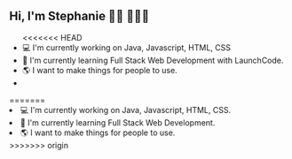 <!-- <h1>Stephanie Ontiveros -@autumn760 </h1> -->
<h2> Hi, I'm Stephanie 👋🏽 👩🏻‍💻</h2>
<ul>
<<<<<<< HEAD
<li> 💻 I'm currently working on Java, Javascript, HTML, CSS </li>
<li> 🧠 I'm currently learning Full Stack Web Development with LaunchCode.</li>
<li> 🌎 I want to make things for people to use.</li>
<li></li>
</ul>
=======
<li> 💻 I'm currently working on Java, Javascript, HTML, CSS. </li>
<li> 🧠 I'm currently learning Full Stack Web Development. </li>
<li> 🌎 I want to make things for people to use. </li>
</ul>
>>>>>>> origin
